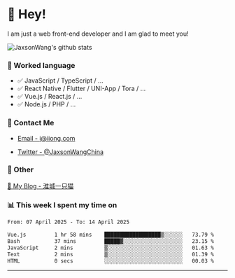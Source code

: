 # 👋 Hey!

I am just a web front-end developer and I am glad to meet you!

![JaxsonWang's github stats](https://github-readme-stats.vercel.app/api?username=JaxsonWang&&show_icons=true&&title_color=1abc9c&&icon_color=1abc9c)


### 📝 Worked language

- ✅ JavaScript / TypeScript / ...
- ✅ React Native / Flutter / UNI-App / Tora / ...
- ✅ Vue.js / React.js / ...
- ✅ Node.js / PHP / ...

### 📮 Contact Me

- [Email - i@iiong.com](mailto:i@iiong.com)

- [Twitter - @JaxsonWangChina](https://twitter.com/JaxsonWangChina)

### 🤪 Other

[📌 My Blog - 淮城一只猫](https://iiong.com)

### 📊 This week I spent my time on

<!--START_SECTION:waka-->

```txt
From: 07 April 2025 - To: 14 April 2025

Vue.js         1 hr 58 mins    ██████████████████▒░░░░░░   73.79 %
Bash           37 mins         █████▓░░░░░░░░░░░░░░░░░░░   23.15 %
JavaScript     2 mins          ▒░░░░░░░░░░░░░░░░░░░░░░░░   01.63 %
Text           2 mins          ▒░░░░░░░░░░░░░░░░░░░░░░░░   01.39 %
HTML           0 secs          ░░░░░░░░░░░░░░░░░░░░░░░░░   00.03 %
```

<!--END_SECTION:waka-->

---
